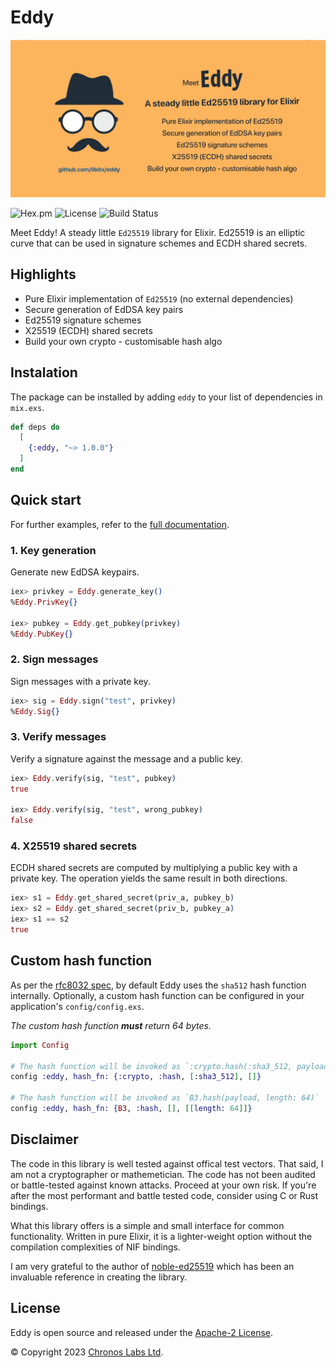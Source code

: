 # Eddy

![Curvy](https://raw.githubusercontent.com/libitx/eddy/main/media/poster.png)

![Hex.pm](https://img.shields.io/hexpm/v/eddy?color=informational)
![License](https://img.shields.io/github/license/libitx/eddy?color=informational)
![Build Status](https://img.shields.io/github/actions/workflow/status/libitx/eddy/elixir.yml?branch=main)

Meet Eddy! A steady little `Ed25519` library for Elixir. Ed25519 is an elliptic
curve that can be used in signature schemes and ECDH shared secrets.

## Highlights

- Pure Elixir implementation of `Ed25519` (no external dependencies)
- Secure generation of EdDSA key pairs
- Ed25519 signature schemes
- X25519 (ECDH) shared secrets
- Build your own crypto - customisable hash algo

## Instalation

The package can be installed by adding `eddy` to your list of dependencies in
`mix.exs`.

```elixir
def deps do
  [
    {:eddy, "~> 1.0.0"}
  ]
end
```

## Quick start

For further examples, refer to the [full documentation](https://hexdocs.pm/eddy).

### 1. Key generation

Generate new EdDSA keypairs.

```elixir
iex> privkey = Eddy.generate_key()
%Eddy.PrivKey{}

iex> pubkey = Eddy.get_pubkey(privkey)
%Eddy.PubKey{}
```

### 2. Sign messages

Sign messages with a private key.

```elixir
iex> sig = Eddy.sign("test", privkey)
%Eddy.Sig{}
```

### 3. Verify messages

Verify a signature against the message and a public key.

```elixir
iex> Eddy.verify(sig, "test", pubkey)
true

iex> Eddy.verify(sig, "test", wrong_pubkey)
false
```

### 4. X25519 shared secrets

ECDH shared secrets are computed by multiplying a public key with a private key.
The operation yields the same result in both directions.

```elixir
iex> s1 = Eddy.get_shared_secret(priv_a, pubkey_b)
iex> s2 = Eddy.get_shared_secret(priv_b, pubkey_a)
iex> s1 == s2
true
```

## Custom hash function

As per the [rfc8032 spec](https://www.rfc-editor.org/rfc/rfc8032#section-5.1),
by default Eddy uses the `sha512` hash function internally. Optionally, a custom
hash function can be configured in your application's
`config/config.exs`.

*The custom hash function **must** return 64 bytes.*

```elixir
import Config

# The hash function will be invoked as `:crypto.hash(:sha3_512, payload)`
config :eddy, hash_fn: {:crypto, :hash, [:sha3_512], []}

# The hash function will be invoked as `B3.hash(payload, length: 64)`
config :eddy, hash_fn: {B3, :hash, [], [[length: 64]]}
```

## Disclaimer

The code in this library is well tested against offical test vectors. That said,
I am not a cryptographer or mathemetician. The code has not been audited or
battle-tested against known attacks. Proceed at your own risk. If you're after
the most performant and battle tested code, consider using C or Rust bindings.

What this library offers is a simple and small interface for common
functionality. Written in pure Elixir, it is a lighter-weight option without the
compilation complexities of NIF bindings.

I am very grateful to the author of [noble-ed25519](https://github.com/paulmillr/noble-ed25519)
which has been an invaluable reference in creating the library.

## License

Eddy is open source and released under the [Apache-2 License](https://github.com/libitx/eddy/blob/master/LICENSE).

© Copyright 2023 [Chronos Labs Ltd](https://www.chronoslabs.net/).
